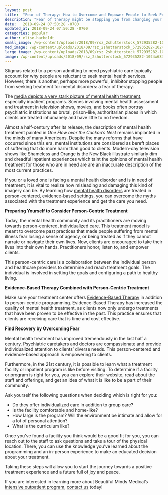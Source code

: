 ```yaml
---
layout: post
title:  "Fear of Therapy: How to Overcome and Empower People to Seek Person-Centered Mental Health Treatment"
description: "Fear of therapy might be stopping you from changing your live. Read about how to overcome the fear."
date:   2018-09-24 07:50:28 -0700
updated_at: 2018-09-24 07:50:28 -0700
categories: popular
author: elise-harboldt
small_image: /wp-content/uploads/2018/09/rsz_2shutterstock_572935282-1024x683-150x150.jpg
med_image: /wp-content/uploads/2018/09/rsz_2shutterstock_572935282-1024x683-300x200.jpg
large_image: /wp-content/uploads/2018/09/rsz_2shutterstock_572935282-1024x683-768x512.jpg
image: /wp-content/uploads/2018/09/rsz_2shutterstock_572935282-1024x683.jpg
---
```


Stigmas related to a person admitting to need psychiatric care typically account for why people are reluctant to seek mental health services. However, there is another, perhaps more powerful, inhibitor stopping people from seeking treatment for mental disorders: a fear of therapy.

The [media depicts a very stark picture of mental health treatment](https://www.researchgate.net/publication/7299322_Media_Portrayal_of_Mental_Illness_and_Its_Treatments_What_Effect_Does_It_Have_on_People_with_Mental_Illness), especially inpatient programs. Scenes involving mental health assessment and treatment in television shows, movies, and books often portray psychiatric institutions as brutal, prison-like, authoritarian places in which clients are treated inhumanely and have little to no freedom.

Almost a half-century after its release, the description of mental health treatment painted in *One Flew over the Cuckoo’s Nest* remains implanted in the minds of many Americans. Despite the many reforms that have occurred since this era, mental institutions are considered as bereft places of suffering that do more harm than good to clients. Modern-day television shows like Shameless and Orange is the New Black illustrate similarly dim and dreadful inpatient experiences which taint the opinions of mental health treatment for those who are in need are are an inaccurate description of the most current practices.

If you or a loved one is facing a mental health disorder and is in need of treatment, it is vital to realize how misleading and damaging this kind of imagery can be. By learning how [mental health disorders](https://www.bridgestorecovery.com/treatment-specialties/) are treated in person-centered, evidence-based settings, you can overcome the myths associated with the treatment experience and get the care you need.

**Preparing Yourself to Consider Person-Centric Treatment**

Today, the mental health community and its practitioners are moving towards person-centered, individualized care. This treatment model is meant to overcome past practices that made people suffering from mental illness fear losing a sense of agency, or being treated as if they cannot narrate or navigate their own lives. Now, clients are encouraged to take their lives into their own hands. Practitioners honor, listen to, and empower clients.

This person-centric care is a collaboration between the individual person and healthcare providers to determine and reach treatment goals. The individual is involved in setting the goals and configuring a path to healthy living.

**Evidence-Based Therapy Combined with Person-Centric Treatment**

Make sure your treatment center offers [Evidence-Based Therapy](https://www.newharbinger.com/blog/what-are-evidence-based-treatment-methods-and-why-it-important-use-them) in addition to person-centric programming. Evidence-Based Therapy has increased the quality of mental health treatment, as clients now only undergo treatments that have been proven to be effective in the past. This practice ensures that clients are receiving care that is time and cost effective.

**Find Recovery by Overcoming Fear**

Mental health treatment has improved tremendously in the last half a century. Psychiatric caretakers and doctors are compassionate and provide individualized attention to clients’ diverse needs. This person-centered and evidence-based approach is empowering to clients.

Furthermore, in the 21st century, it is possible to learn what a treatment facility or inpatient program is like before visiting. To determine if a facility or program is right for you, you can explore their website, read about the staff and offerings, and get an idea of what it is like to be a part of their community.

Ask yourself the following questions when deciding which is right for you:

- Do they offer individualized care in addition to group care?
- Is the facility comfortable and home-like?
- How large is the program? Will the environment be intimate and allow for a lot of personal attention?
- What is the curriculum like?

Once you’ve found a facility you think would be a good fit for you, you can reach out to the staff to ask questions and take a tour of the physical location. There, you can use the knowledge you’ve learned about the programming and an in-person experience to make an educated decision about your treatment.

Taking these steps will allow you to start the journey towards a positive treatment experience and a future full of joy and peace.

If you are interested in learning more about Beautiful Minds Medical’s [intensive outpatient program](https://www.beautifulmindsmedical.com/for-patients/intensive-outpatient-program), [contact us](https://www.beautifulmindsmedical.com/contact) today!